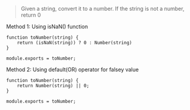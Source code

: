 >Given a string, convert it to a number.
>If the string is not a number, return 0

Method 1: Using isNaN() function
```
function toNumber(string) {
    return (isNaN(string)) ? 0 : Number(string)
}

module.exports = toNumber;
```

Method 2: Using default(OR) operator for falsey value
```
function toNumber(string) {
    return Number(string) || 0;
}

module.exports = toNumber;
```
